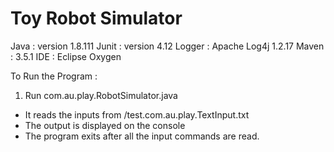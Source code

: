 Toy Robot Simulator
===================

Java    : version 1.8.111
Junit   : version 4.12
Logger  : Apache Log4j 1.2.17
Maven   : 3.5.1
IDE     : Eclipse Oxygen

To Run the Program :
1) Run com.au.play.RobotSimulator.java
	
- It reads the inputs from /test.com.au.play.TextInput.txt
- The output is displayed on the console
- The program exits after all the input commands are read.